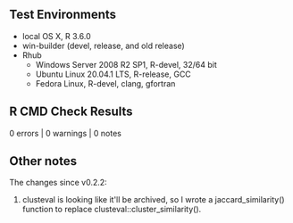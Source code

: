 ## Test Environments
* local OS X, R 3.6.0
* win-builder (devel, release, and old release)
* Rhub
    * Windows Server 2008 R2 SP1, R-devel, 32/64 bit
    * Ubuntu Linux 20.04.1 LTS, R-release, GCC
    * Fedora Linux, R-devel, clang, gfortran

## R CMD Check Results
0 errors | 0 warnings | 0 notes


## Other notes
The changes since v0.2.2:
1. clusteval is looking like it'll be archived, so I wrote a jaccard_similarity() function to replace clusteval::cluster_similarity().

